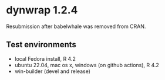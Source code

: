 # dynwrap 1.2.4

Resubmission after babelwhale was removed from CRAN.

## Test environments
* local Fedora install, R 4.2
* ubuntu 22.04, mac os x, windows (on github actions), R 4.2
* win-builder (devel and release)
